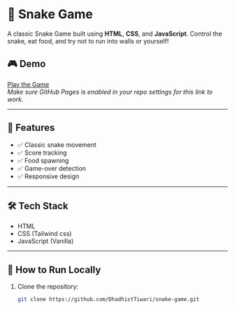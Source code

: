 # 🐍 Snake Game

A classic Snake Game built using **HTML**, **CSS**, and **JavaScript**. Control the snake, eat food, and try not to run into walls or yourself!

## 🎮 Demo

[Play the Game](https://dhadhisttiwari.github.io/snake-game/)  
*Make sure GitHub Pages is enabled in your repo settings for this link to work.*

---

## 📂 Features

- ✅ Classic snake movement
- ✅ Score tracking
- ✅ Food spawning
- ✅ Game-over detection
- ✅ Responsive design

---

## 🛠️ Tech Stack

- HTML
- CSS (Tailwind css)
- JavaScript (Vanilla)

---

## 🚀 How to Run Locally

1. Clone the repository:

   ```bash
   git clone https://github.com/DhadhistTiwari/snake-game.git
